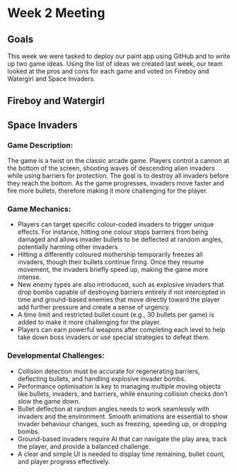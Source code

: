 # Week 2 Meeting

## Goals
This week we were tasked to deploy our paint app using GitHub and to write up two game ideas. Using the list of ideas we created last week, our team looked at the pros and cons for each game and voted on Fireboy and Watergirl and Space Invaders.

## Fireboy and Watergirl


## Space Invaders
### Game Description:
The game is a twist on the classic arcade game. Players control a cannon at the bottom of the screen, shooting waves of descending alien invaders while using barriers for protection. The goal is to destroy all invaders before they reach the bottom. As the game progresses, invaders move faster and fire more bullets, therefore making it more challenging for the player.

### Game Mechanics:
- Players can target specific colour-coded invaders to trigger unique effects. For instance, hitting one colour stops barriers from being damaged and allows invader bullets to be deflected at random angles, potentially harming other invaders.
- Hitting a differently coloured mothership temporarily freezes all invaders, though their bullets continue firing. Once they resume movement, the invaders briefly speed up, making the game more intense.
- New enemy types are also introduced, such as explosive invaders that drop bombs capable of destroying barriers entirely if not intercepted in time and ground-based enemies that move directly toward the player add further pressure and create a sense of urgency.
- A time limit and restricted bullet count (e.g., 30 bullets per game) is added to make it more challenging for the player.
- Players can earn powerful weapons after completing each level to help take down boss invaders or use special strategies to defeat them.

### Developmental Challenges:
- Collision detection must be accurate for regenerating barriers, deflecting bullets, and handling explosive invader bombs.
- Performance optimisation is key to managing multiple moving objects like bullets, invaders, and barriers, while ensuring collision checks don’t slow the game down.
- Bullet deflection at random angles needs to work seamlessly with invaders and the environment. Smooth animations are essential to show invader behaviour changes, such as freezing, speeding up, or dropping bombs.
- Ground-based invaders require AI that can navigate the play area, track the player, and provide a balanced challenge.
- A clear and simple UI is needed to display time remaining, bullet count, and player progress effectively.

